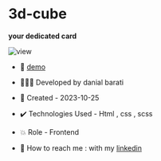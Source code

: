 # 3d-cube

**your dedicated card**

![view](https://github.com/danial-barati/card/assets/104683176/ad05e5a7-49de-49b2-a725-ba7a59fa95b5)

- 🔗 [demo](https://danial-barati.github.io/card/)

- 👩🏻‍💻 Developed by danial barati

- 📆 Created - 2023-10-25

- ✔️ Technologies Used - Html , css , scss

- 💥 Role - Frontend

- 📲 How to reach me : with my [linkedin](https://www.linkedin.com/in/danial-barati-0a9804291/)
